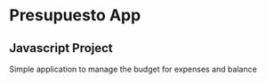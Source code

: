 # Presupuesto App

## Javascript Project

Simple application to manage the budget for expenses and balance


